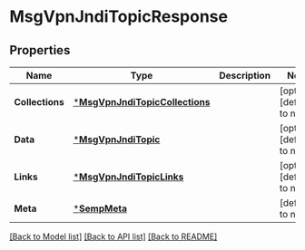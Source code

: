 # MsgVpnJndiTopicResponse

## Properties
Name | Type | Description | Notes
------------ | ------------- | ------------- | -------------
**Collections** | [***MsgVpnJndiTopicCollections**](MsgVpnJndiTopicCollections.md) |  | [optional] [default to null]
**Data** | [***MsgVpnJndiTopic**](MsgVpnJndiTopic.md) |  | [optional] [default to null]
**Links** | [***MsgVpnJndiTopicLinks**](MsgVpnJndiTopicLinks.md) |  | [optional] [default to null]
**Meta** | [***SempMeta**](SempMeta.md) |  | [default to null]

[[Back to Model list]](../README.md#documentation-for-models) [[Back to API list]](../README.md#documentation-for-api-endpoints) [[Back to README]](../README.md)

